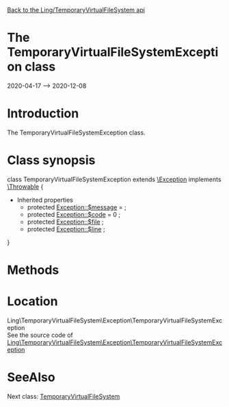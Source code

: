 [Back to the Ling/TemporaryVirtualFileSystem api](https://github.com/lingtalfi/TemporaryVirtualFileSystem/blob/master/doc/api/Ling/TemporaryVirtualFileSystem.md)



The TemporaryVirtualFileSystemException class
================
2020-04-17 --> 2020-12-08






Introduction
============

The TemporaryVirtualFileSystemException class.



Class synopsis
==============


class <span class="pl-k">TemporaryVirtualFileSystemException</span> extends [\Exception](http://php.net/manual/en/class.exception.php) implements [\Throwable](http://php.net/manual/en/class.throwable.php) {

- Inherited properties
    - protected  [Exception::$message](#property-message) =  ;
    - protected  [Exception::$code](#property-code) = 0 ;
    - protected  [Exception::$file](#property-file) ;
    - protected  [Exception::$line](#property-line) ;

}






Methods
==============






Location
=============
Ling\TemporaryVirtualFileSystem\Exception\TemporaryVirtualFileSystemException<br>
See the source code of [Ling\TemporaryVirtualFileSystem\Exception\TemporaryVirtualFileSystemException](https://github.com/lingtalfi/TemporaryVirtualFileSystem/blob/master/Exception/TemporaryVirtualFileSystemException.php)



SeeAlso
==============
Next class: [TemporaryVirtualFileSystem](https://github.com/lingtalfi/TemporaryVirtualFileSystem/blob/master/doc/api/Ling/TemporaryVirtualFileSystem/TemporaryVirtualFileSystem.md)<br>
